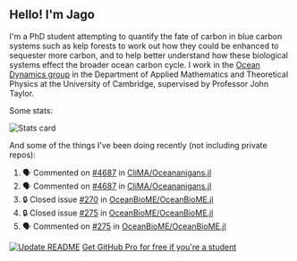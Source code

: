 ## Hello! I'm Jago

I'm a PhD student attempting to quantify the fate of carbon in blue carbon systems such as kelp forests to work out how they could be enhanced to sequester more carbon, and to help better understand how these biological systems effect the broader ocean carbon cycle. I work in the <a href="https://www.damtp.cam.ac.uk/user/jrt51/" class="emph">Ocean Dynamics group</a> in the Department of Applied Mathematics and Theoretical Physics at the University of Cambridge, supervised by Professor John Taylor.

Some stats:
<!--
![](https://raw.githubusercontent.com/jagoosw/jagoosw/main/profile-summary-card-output/nord_dark/0-profile-details.svg)
![](https://raw.githubusercontent.com/jagoosw/jagoosw/main/profile-summary-card-output/nord_dark/3-stats.svg)
![](https://raw.githubusercontent.com/jagoosw/jagoosw/main/profile-summary-card-output/nord_dark/4-productive-time.svg)
-->
![Stats card](https://github-readme-stats.vercel.app/api?username=jagoosw&count_private=true&show_icons=true&theme=transparent&hide_title=true&rank_icon=percentile&show=reviews)

And some of the things I've been doing recently (not including private repos):
<!--START_SECTION:activity-->
1. 🗣 Commented on [#4687](https://github.com/CliMA/Oceananigans.jl/pull/4687#issuecomment-3152369594) in [CliMA/Oceananigans.jl](https://github.com/CliMA/Oceananigans.jl)
2. 🗣 Commented on [#4687](https://github.com/CliMA/Oceananigans.jl/pull/4687#issuecomment-3152367676) in [CliMA/Oceananigans.jl](https://github.com/CliMA/Oceananigans.jl)
3. 🔒 Closed issue [#270](https://github.com/OceanBioME/OceanBioME.jl/issues/270) in [OceanBioME/OceanBioME.jl](https://github.com/OceanBioME/OceanBioME.jl)
4. 🔒 Closed issue [#275](https://github.com/OceanBioME/OceanBioME.jl/issues/275) in [OceanBioME/OceanBioME.jl](https://github.com/OceanBioME/OceanBioME.jl)
5. 🗣 Commented on [#275](https://github.com/OceanBioME/OceanBioME.jl/issues/275#issuecomment-3113005435) in [OceanBioME/OceanBioME.jl](https://github.com/OceanBioME/OceanBioME.jl)
<!--END_SECTION:activity-->


[![Update README](https://github.com/jagoosw/jagoosw/actions/workflows/update-readme.yml/badge.svg)](https://github.com/jagoosw/jagoosw/actions/workflows/update-readme.yml)
[Get GitHub Pro for free if you're a student](https://education.github.com/pack)


